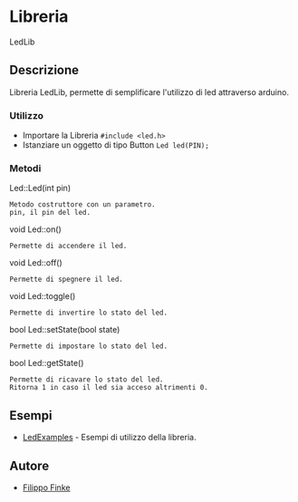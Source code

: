 # Libreria

LedLib

## Descrizione

Libreria LedLib, permette di semplificare l'utilizzo di led attraverso arduino.

### Utilizzo
- Importare la Libreria
```#include <led.h>```
- Istanziare un oggetto di tipo Button
```Led led(PIN);```

### Metodi
Led::Led(int pin)

```
Metodo costruttore con un parametro.
pin, il pin del led.
```
void Led::on()

```
Permette di accendere il led.
```

void Led::off()

```
Permette di spegnere il led.
```

void Led::toggle()

```
Permette di invertire lo stato del led.
```

bool Led::setState(bool state)

```
Permette di impostare lo stato del led.
```

bool Led::getState()

```
Permette di ricavare lo stato del led.
Ritorna 1 in caso il led sia acceso altrimenti 0.
```

## Esempi

* [LedExamples](examples) - Esempi di utilizzo della libreria.


## Autore
* [Filippo Finke](https://github.com/filippofinke)
